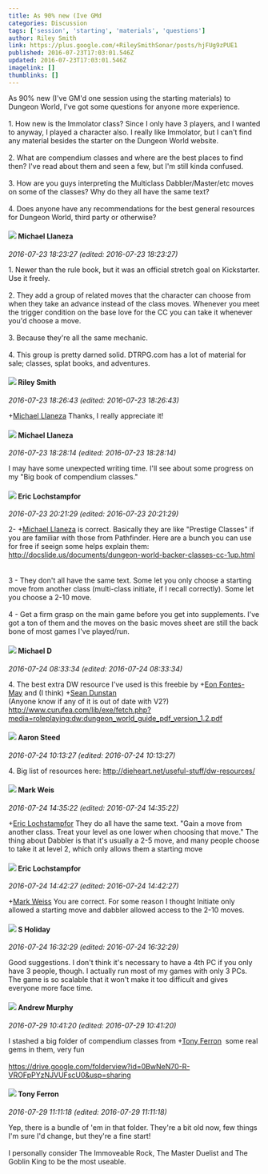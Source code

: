 ```yaml
---
title: As 90% new (Ive GMd
categories: Discussion
tags: ['session', 'starting', 'materials', 'questions']
author: Riley Smith
link: https://plus.google.com/+RileySmithSonar/posts/hjFUg9zPUE1
published: 2016-07-23T17:03:01.546Z
updated: 2016-07-23T17:03:01.546Z
imagelink: []
thumblinks: []
---
```


As 90% new (I&#39;ve GM&#39;d one session using the starting materials) to Dungeon World, I&#39;ve got some questions for anyone more experience.<br /><br />1. How new is the Immolator class? Since I only have 3 players, and I wanted to anyway, I played a character also. I really like Immolator, but I can&#39;t find any material besides the starter on the Dungeon World website.<br /><br />2. What are compendium classes and where are the best places to find then? I&#39;ve read about them and seen a few, but I&#39;m still kinda confused.<br /><br />3. How are you guys interpreting the Multiclass Dabbler/Master/etc moves on some of the classes? Why do they all have the same text?<br /><br />4. Does anyone have any recommendations for the best general resources for Dungeon World, third party or otherwise?
<div id='comment z13zfjfght3qzhjzn04ce1bafwaptlaxb5g'>
  <h4><img src='{{site.baseurl}}//images/avatars/118285647887876243328_photo.jpg'> Michael Llaneza</h4>
      <p><cite>2016-07-23 18:23:27 (edited: 2016-07-23 18:23:27)</cite></p>
        <p>1. Newer than the rule book, but it was an official stretch goal on Kickstarter. Use it freely.<br /><br />2. They add a group of related moves that the character can choose from when they take an advance instead of the class moves. Whenever you meet the trigger condition on the base love for the CC you can take it whenever you&#39;d choose a move. <br /><br />3. Because they&#39;re all the same mechanic.<br /><br />4. This group is pretty darned solid. DTRPG.com has a lot of material for sale; classes, splat books, and adventures.</p>
</div>
        

<div id='comment z13zfjfght3qzhjzn04ce1bafwaptlaxb5g'>
  <h4><img src='{{site.baseurl}}//images/avatars/105321192123358320001_photo.jpg'> Riley Smith</h4>
      <p><cite>2016-07-23 18:26:43 (edited: 2016-07-23 18:26:43)</cite></p>
        <p><span class="proflinkWrapper"><span class="proflinkPrefix">+</span><a class="proflink" href="https://plus.google.com/118285647887876243328" oid="118285647887876243328">Michael Llaneza</a></span> Thanks, I really appreciate it!</p>
</div>
        

<div id='comment z13zfjfght3qzhjzn04ce1bafwaptlaxb5g'>
  <h4><img src='{{site.baseurl}}//images/avatars/118285647887876243328_photo.jpg'> Michael Llaneza</h4>
      <p><cite>2016-07-23 18:28:14 (edited: 2016-07-23 18:28:14)</cite></p>
        <p>I may have some unexpected writing time. I&#39;ll see about some progress on my &quot;Big book of compendium classes.&quot;</p>
</div>
        

<div id='comment z13zfjfght3qzhjzn04ce1bafwaptlaxb5g'>
  <h4><img src='{{site.baseurl}}//images/avatars/104811112088336879051_photo.jpg'> Eric Lochstampfor</h4>
      <p><cite>2016-07-23 20:21:29 (edited: 2016-07-23 20:21:29)</cite></p>
        <p>2- <span class="proflinkWrapper"><span class="proflinkPrefix">+</span><a class="proflink" href="https://plus.google.com/118285647887876243328" oid="118285647887876243328">Michael Llaneza</a></span> is correct. Basically they are like &quot;Prestige Classes&quot; if you are familiar with those from Pathfinder. Here are a bunch you can use for free if seeign some helps explain them:<br /><a href="http://docslide.us/documents/dungeon-world-backer-classes-cc-1up.html" class="ot-anchor">http://docslide.us/documents/dungeon-world-backer-classes-cc-1up.html</a><br /><br /><br />3 - They don&#39;t all have the same text. Some let you only choose a starting move from another class (multi-class initiate, if I recall correctly). Some let you choose a 2-10 move.<br /><br />4 - Get a firm grasp on the main game before you get into supplements. I&#39;ve got a ton of them and the moves on the basic moves sheet are still the back bone of most games I&#39;ve played/run.</p>
</div>
        

<div id='comment z13zfjfght3qzhjzn04ce1bafwaptlaxb5g'>
  <h4><img src='{{site.baseurl}}//images/avatars/106207499701502364297_photo.jpg'> Michael D</h4>
      <p><cite>2016-07-24 08:33:34 (edited: 2016-07-24 08:33:34)</cite></p>
        <p>4. The best extra DW resource I&#39;ve used is this freebie by <span class="proflinkWrapper"><span class="proflinkPrefix">+</span><a class="proflink" href="https://plus.google.com/109478629914305750773" oid="109478629914305750773">Eon Fontes-May</a></span> and (I think)  <span class="proflinkWrapper"><span class="proflinkPrefix">+</span><a class="proflink" href="https://plus.google.com/109563461718222144273" oid="109563461718222144273">Sean Dunstan</a></span> <br />(Anyone know if any of it is out of date with V2?)<br /><a href="http://www.curufea.com/lib/exe/fetch.php?media=roleplaying:dw:dungeon_world_guide_pdf_version_1.2.pdf" class="ot-anchor">http://www.curufea.com/lib/exe/fetch.php?media=roleplaying:dw:dungeon_world_guide_pdf_version_1.2.pdf</a></p>
</div>
        

<div id='comment z13zfjfght3qzhjzn04ce1bafwaptlaxb5g'>
  <h4><img src='{{site.baseurl}}//images/avatars/113695994285246574007_photo.jpg'> Aaron Steed</h4>
      <p><cite>2016-07-24 10:13:27 (edited: 2016-07-24 10:13:27)</cite></p>
        <p>4. Big list of resources here: <a href="http://dieheart.net/useful-stuff/dw-resources/" class="ot-anchor">http://dieheart.net/useful-stuff/dw-resources/</a></p>
</div>
        

<div id='comment z13zfjfght3qzhjzn04ce1bafwaptlaxb5g'>
  <h4><img src='{{site.baseurl}}//images/avatars/102532126904257134510_photo.jpg'> Mark Weis</h4>
      <p><cite>2016-07-24 14:35:22 (edited: 2016-07-24 14:35:22)</cite></p>
        <p><span class="proflinkWrapper"><span class="proflinkPrefix">+</span><a class="proflink" href="https://plus.google.com/104811112088336879051" oid="104811112088336879051">Eric Lochstampfor</a></span> They do all have the same text. &quot;Gain a move from another class. Treat your level as one lower when choosing that move.&quot; The thing about Dabbler is that it&#39;s usually a 2-5 move, and many people choose to take it at level 2, which only allows them a starting move</p>
</div>
        

<div id='comment z13zfjfght3qzhjzn04ce1bafwaptlaxb5g'>
  <h4><img src='{{site.baseurl}}//images/avatars/104811112088336879051_photo.jpg'> Eric Lochstampfor</h4>
      <p><cite>2016-07-24 14:42:27 (edited: 2016-07-24 14:42:27)</cite></p>
        <p><span class="proflinkWrapper"><span class="proflinkPrefix">+</span><a class="proflink" href="https://plus.google.com/102532126904257134510" oid="102532126904257134510">Mark Weiss</a></span> You are correct. For some reason I thought Initiate only allowed a starting move and dabbler allowed access to the 2-10 moves.</p>
</div>
        

<div id='comment z13zfjfght3qzhjzn04ce1bafwaptlaxb5g'>
  <h4><img src='{{site.baseurl}}//images/avatars/109712674026118738548_photo.jpg'> S Holiday</h4>
      <p><cite>2016-07-24 16:32:29 (edited: 2016-07-24 16:32:29)</cite></p>
        <p>Good suggestions. I don&#39;t think it&#39;s necessary to have a 4th PC if you only have 3 people, though. I actually run most of  my games with only 3 PCs. The game is so scalable that it won&#39;t make it too difficult and gives everyone more face time.</p>
</div>
        

<div id='comment z13zfjfght3qzhjzn04ce1bafwaptlaxb5g'>
  <h4><img src='{{site.baseurl}}//images/avatars/109015870893735836823_photo.jpg'> Andrew Murphy</h4>
      <p><cite>2016-07-29 10:41:20 (edited: 2016-07-29 10:41:20)</cite></p>
        <p>I stashed a big folder of compendium classes from <span class="proflinkWrapper"><span class="proflinkPrefix">+</span><a class="proflink" href="https://plus.google.com/105317681442573084626" oid="105317681442573084626">Tony Ferron</a></span>  some real gems in them, very fun<br /><br /><a href="https://drive.google.com/folderview?id=0BwNeN70-R-VROFpPYzNJVUFscU0&amp;usp=sharing" class="ot-anchor">https://drive.google.com/folderview?id=0BwNeN70-R-VROFpPYzNJVUFscU0&amp;usp=sharing</a></p>
</div>
        

<div id='comment z13zfjfght3qzhjzn04ce1bafwaptlaxb5g'>
  <h4><img src='{{site.baseurl}}//images/avatars/105317681442573084626_photo.jpg'> Tony Ferron</h4>
      <p><cite>2016-07-29 11:11:18 (edited: 2016-07-29 11:11:18)</cite></p>
        <p>Yep, there is a bundle of &#39;em in that folder. They&#39;re a bit old now, few things I&#39;m sure I&#39;d change, but they&#39;re a fine start!<br /><br />I personally consider The Immoveable Rock, The Master Duelist and The Goblin King to be the most useable.</p>
</div>
        